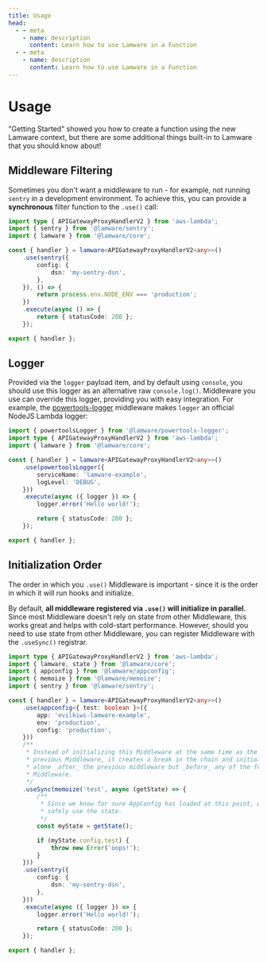 ```yaml
---
title: Usage
head:
  - - meta
    - name: description
      content: Learn how to use Lamware in a Function
  - - meta
    - name: description
      content: Learn how to use Lamware in a Function
---
```


# Usage

"Getting Started" showed you how to create a function using the new Lamware context, but there are some additional things built-in to Lamware that you should know about!

## Middleware Filtering

Sometimes you don't want a middleware to run - for example, not running `sentry` in a development environment. To achieve this, you can provide a **synchronous** filter function to the `.use()` call:

```typescript
import type { APIGatewayProxyHandlerV2 } from 'aws-lambda';
import { sentry } from '@lamware/sentry';
import { lamware } from '@lamware/core';

const { handler } = lamware<APIGatewayProxyHandlerV2<any>>()
    .use(sentry({
        config: {
            dsn: 'my-sentry-dsn',
        },
    }), () => {
        return process.env.NODE_ENV === 'production';
    })
    .execute(async () => {
        return { statusCode: 200 };
    });

export { handler };
```

## Logger

Provided via the `logger` payload item, and by default using `console`, you should use this logger as an alternative raw `console.log()`. Middleware you use can override this logger, providing you with easy integration. For example, the [powertools-logger](https://github.com/evilkiwi/lamware/tree/master/packages/powertools-logger) middleware makes `logger` an official NodeJS Lambda logger:

```typescript
import { powertoolsLogger } from '@lamware/powertools-logger';
import type { APIGatewayProxyHandlerV2 } from 'aws-lambda';
import { lamware } from '@lamware/core';

const { handler } = lamware<APIGatewayProxyHandlerV2<any>>()
    .use(powertoolsLogger({
        serviceName: 'lamware-example',
        logLevel: 'DEBUG',
    }))
    .execute(async ({ logger }) => {
        logger.error('Hello world!');

        return { statusCode: 200 };
    });

export { handler };
```

## Initialization Order

The order in which you `.use()` Middleware is important - since it is the order in which it will run hooks and initialize.

By default, **all middleware registered via `.use()` will initialize in parallel.** Since most Middleware doesn't rely on state from other Middleware, this works great and helps with cold-start performance. However, should you need to use state from other Middleware, you can register Middleware with the `.useSync()` registrar.

```typescript
import type { APIGatewayProxyHandlerV2 } from 'aws-lambda';
import { lamware, state } from '@lamware/core';
import { appconfig } from '@lamware/appconfig';
import { memoize } from '@lamware/memoize';
import { sentry } from '@lamware/sentry';

const { handler } = lamware<APIGatewayProxyHandlerV2<any>>()
    .use(appconfig<{ test: boolean }>({
        app: 'evilkiwi-lamware-example',
        env: 'production',
        config: 'production',
    }))
    /**
     * Instead of initializing this Middleware at the same time as the
     * previous Middleware, it creates a break in the chain and initializes
     * alone _after_ the previous middleware but _before_ any of the following
     * Middleware.
     */
    .useSync(memoize('test', async (getState) => {
        /**
         * Since we know for sure AppConfig has loaded at this point, we can
         * safely use the state.
         */
        const myState = getState();

        if (myState.config.test) {
            throw new Error('oops!');
        }
    }))
    .use(sentry({
        config: {
            dsn: 'my-sentry-dsn',
        },
    }))
    .execute(async ({ logger }) => {
        logger.error('Hello world!');

        return { statusCode: 200 };
    });

export { handler };
```
